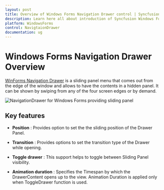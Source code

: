 ```yaml
---
layout: post
title: Overview of Windows Forms Navigation Drawer control | Syncfusion
description: Learn here all about introduction of Syncfusion Windows Forms Navigation Drawer control, its elements and more details.
platform: WindowsForms
control: NavigtaionDrawer 
documentation: ug
---
```


# Windows Forms Navigation Drawer Overview

[WinForms Navigation Drawer](https://www.syncfusion.com/winforms-ui-controls/navigation-drawer) is a sliding panel menu that comes out from the edge of the window and allows to have the contents in a hidden panel. It can be shown by swiping from any of the four screen edges or by demand.

![NavigationDrawer for Windows Forms providing sliding panel](Concepts-And-Features_images/navigationdrawer_img2.png)

## Key features

* **Position** : Provides option to set the the sliding position of the Drawer Panel.

* **Transition** : Provides options to set the transition type of the Drawer while opening.

* **Toggle drawer** : This support helps to toggle between Sliding Panel visibility.

* **Animation duration** : Specifies the Timespan by which the DrawerContent opens up to the view. Animation Duration is applied only when ToggleDrawer function is used.

